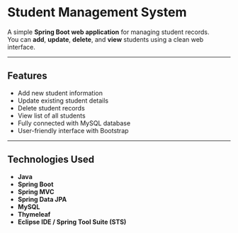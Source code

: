 #  Student Management System

A simple **Spring Boot web application** for managing student records.  
You can **add**, **update**, **delete**, and **view** students using a clean web interface.

---

##  Features
- Add new student information  
- Update existing student details  
- Delete student records  
- View list of all students  
- Fully connected with MySQL database  
- User-friendly interface with Bootstrap  

---

##  Technologies Used
- **Java**  
- **Spring Boot**  
- **Spring MVC**  
- **Spring Data JPA**  
- **MySQL**  
- **Thymeleaf**  
- **Eclipse IDE / Spring Tool Suite (STS)**  

